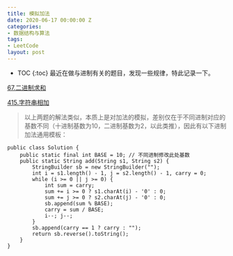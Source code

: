 ```yaml
---
title: 模拟加法
date: 2020-06-17 00:00:00 Z
categories:
- 数据结构与算法
tags:
- LeetCode
layout: post
---
```


* TOC
{:toc}
最近在做与进制有关的题目，发现一些规律，特此记录一下。 

[67.二进制求和](https://leetcode-cn.com/problems/add-binary/)
    
[415.字符串相加](https://leetcode-cn.com/problems/add-strings/)

> 以上两题的解法类似，本质上是对加法的模拟，差别仅在于不同进制对应的基数不同（十进制基数为10，二进制基数为2，以此类推），因此有以下进制加法通用模板：

    public class Solution {
        public static final int BASE = 10; // 不同进制修改此处基数
        public static String add(String s1, String s2) {
            StringBuilder sb = new StringBuilder("");
            int i = s1.length() - 1, j = s2.length() - 1, carry = 0;
            while (i >= 0 || j >= 0) {
                int sum = carry;
                sum += i >= 0 ? s1.charAt(i) - '0' : 0;
                sum += j >= 0 ? s2.charAt(j) - '0' : 0;
                sb.append(sum % BASE);
                carry = sum / BASE;
                i--; j--;
            }
            sb.append(carry == 1 ? carry : "");
            return sb.reverse().toString();
        }
    }
